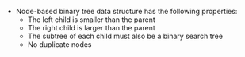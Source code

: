 - Node-based binary tree data structure has the following properties:
	- The left child is smaller than the parent
	- The right child is larger than the parent
	- The subtree of each child must also be a binary search tree
	- No duplicate nodes